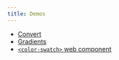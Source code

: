 ```yaml
---
title: Demos
---
```


- [Convert](convert)
- [Gradients](gradients)
- [`<color-swatch>` web component](../elements/color-swatch/)